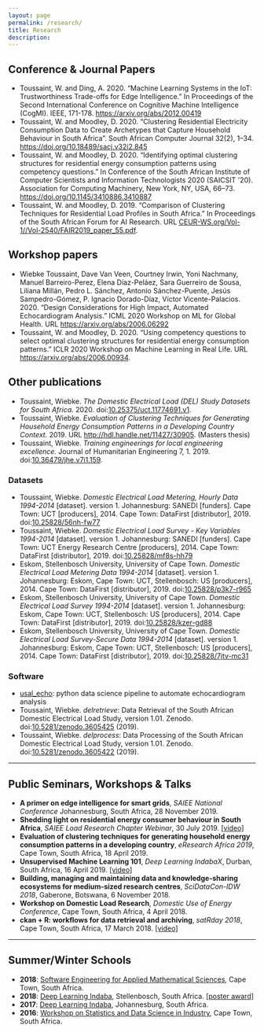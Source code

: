 ```yaml
---
layout: page
permalink: /research/
title: Research
description: 
---
```


## Conference & Journal Papers
* Toussaint, W. and Ding, A. 2020. “Machine Learning Systems in the IoT: Trustworthiness Trade-offs for Edge Intelligence.” In Proceedings of the Second International Conference on Cognitive Machine Intelligence (CogMI). IEEE, 171-178. <a href="arXiv" target="_blank">https://arxiv.org/abs/2012.00419</a>
* Toussaint, W. and Moodley, D. 2020. “Clustering Residential Electricity Consumption Data to Create Archetypes that Capture Household Behaviour in South Africa”. South African Computer Journal 32(2), 1–34. <a href="https://doi.org/10.18489/sacj.v32i2.845" target="_blank">https://doi.org/10.18489/sacj.v32i2.845</a>
* Toussaint, W. and Moodley, D. 2020. “Identifying optimal clustering structures for residential energy consumption patterns using competency questions.” In Conference of the South African Institute of Computer Scientists and Information Technologists 2020 (SAICSIT '20). Association for Computing Machinery, New York, NY, USA, 66–73. <a href="https://doi.org/10.1145/3410886.3410887" target="_blank">https://doi.org/10.1145/3410886.3410887</a>
* Toussaint, W. and Moodley, D. 2019. “Comparison of Clustering Techniques for Residential Load Profiles in South Africa.” In Proceedings of the South African Forum for AI Research. URL <a href="CEUR-WS.org/Vol-1//Vol-2540/FAIR2019_paper_55.pdf" target="_blank">CEUR-WS.org/Vol-1//Vol-2540/FAIR2019_paper_55.pdf</a>.

## Workshop papers
* Wiebke Toussaint, Dave Van Veen, Courtney Irwin, Yoni Nachmany, Manuel Barreiro-Perez, Elena Díaz-Peláez, Sara Guerreiro de Sousa, Liliana Millán, Pedro L. Sánchez, Antonio Sánchez-Puente, Jesús Sampedro-Gómez, P. Ignacio Dorado-Díaz, Víctor Vicente-Palacios. 2020. “Design Considerations for High Impact, Automated Echocardiogram Analysis.” ICML 2020 Workshop on ML for Global Health. URL <a href="https://arxiv.org/abs/2006.06292" target="_blank">https://arxiv.org/abs/2006.06292</a>
* Toussaint, W. and Moodley, D. 2020. “Using competency questions to select optimal clustering structures for residential energy consumption patterns.” ICLR 2020 Workshop on Machine Learning in Real Life. URL <a href="https://arxiv.org/abs/2006.00934" target="_blank">https://arxiv.org/abs/2006.00934</a>.

## Other publications
* Toussaint, Wiebke. _The Domestic Electrical Load (DEL) Study Datasets for South Africa._ 2020. doi:<a href="https://doi.org/10.25375/uct.11774691.v1" target="_blank">10.25375/uct.11774691.v1</a>.
* Toussaint, Wiebke. _Evaluation of Clustering Techniques for Generating Household Energy Consumption Patterns in a Developing Country Context._ 2019. URL <a href="http://hdl.handle.net/11427/30905" target="_blank">http://hdl.handle.net/11427/30905</a>. (Masters thesis)
* Toussaint, Wiebke. _Training engineerings for local engineering excellence._ Journal of Humanitarian Engineering 7, 1. 2019. doi:<a href="https://www.researchgate.net/publication/336662390_Journal_of_Humanitarian_Engineering_Guest_Editorial" target="_blank">10.36479/jhe.v7i1.159</a>.

### Datasets
* Toussaint, Wiebke. _Domestic Electrical Load Metering, Hourly Data 1994-2014_ [dataset]. version 1. Johannesburg: SANEDI [funders]. Cape Town: UCT [producers], 2014. Cape Town: DataFirst [distributor], 2019. doi:<a href="https://doi.org/10.25828/56nh-fw77" target="_blank">10.25828/56nh-fw77</a> 
* Toussaint, Wiebke. _Domestic Electrical Load Survey - Key Variables 1994-2014_ [dataset]. version 1. Johannesburg: SANEDI [funders]. Cape Town: UCT Energy Research Centre [producers], 2014. Cape Town: DataFirst [distributor], 2019. doi:<a href="https://doi.org/10.25828/mf8s-hh79" target="_blank">10.25828/mf8s-hh79</a> 
* Eskom, Stellenbosch University, University of Cape Town. _Domestic Electrical Load Metering Data 1994-2014_ [dataset]. version 1. Johannesburg: Eskom, Cape Town: UCT, Stellenbosch: US [producers], 2014. Cape Town: DataFirst [distributor], 2019. doi:<a href="https://doi.org/10.25828/p3k7-r965" target="_blank">10.25828/p3k7-r965</a> 
* Eskom, Stellenbosch University, University of Cape Town. _Domestic Electrical Load Survey 1994-2014_ [dataset]. version 1. Johannesburg: Eskom, Cape Town: UCT, Stellenbosch: US [producers], 2014. Cape Town: DataFirst [distributor], 2019. doi:<a href="https://www.datafirst.uct.ac.za/dataportal/index.php/catalog/755" target="_blank">10.25828/kzer-gd88</a> 
* Eskom, Stellenbosch University, University of Cape Town. _Domestic Electrical Load Survey-Secure Data 1994-2014_ [dataset]. version 1. Johannesburg: Eskom, Cape Town: UCT, Stellenbosch: US [producers], 2014. Cape Town: DataFirst [distributor], 2019. doi:<a href="https://www.datafirst.uct.ac.za/dataportal/index.php/catalog/757" target="_blank">10.25828/7jtv-mc31</a> 

### Software
* <a href="https://github.com/dssg/usal_echo_public" target="_blank">usal_echo</a>: python data science pipeline to automate echocardiogram analysis
* Toussaint, Wiebke. _delretrieve_: Data Retrieval of the South African Domestic Electrical Load Study, version 1.01. Zenodo.  doi:<a href="https://doi.org/10.5281/zenodo.3605425" target="_blank">10.5281/zenodo.3605425</a> (2019).
* Toussaint, Wiebke. _delprocess_: Data Processing of the South African Domestic Electrical Load Study, version 1.01. Zenodo.  doi:<a href="https://doi.org/10.5281/zenodo.3605422" target="_blank">10.5281/zenodo.3605422</a> (2019).

---

## Public Seminars, Workshops & Talks

* __A primer on edge intelligence for smart grids__, _SAIEE National Conference_ Johannesburg, South Africa, 28 November 2019.
* __Shedding light on residential energy consumer behaviour in South Africa__, _SAIEE Load Research Chapter Webinar_, 30 July 2019. <a href="https://youtu.be/ULBfbPN5i7I" target="_blank">[video]</a>   
* __Evaluation of clustering techniques for generating household energy consumption patterns in a developing country__, _eResearch Africa 2019_, Cape Town, South Africa, 18 April 2019.
* __Unsupervised Machine Learning 101__, _Deep Learning IndabaX_, Durban, South Africa, 16 April 2019. <a href="https://youtu.be/E-Q9PWs2SCk" target="_blank">[video]</a>  
* __Building, managing and maintaining data and knowledge-sharing ecosystems for medium-sized research centres__, _SciDataCon-IDW 2018_, Gaberone, Botswana, 6 November 2018.  
* __Workshop on Domestic Load Research__, _Domestic Use of Energy Conference_, Cape Town, South Africa, 4 April 2018.
* __ckan + R: workflows for data retrieval and archiving__, _satRday 2018_, Cape Town, South Africa, 17 March 2018. <a href="https://youtu.be/qNQKX9FFcRU" target="_blank">[video]</a>

---

## Summer/Winter Schools

* __2018__: <a href="https://seams-workshop.gitlab.io/participants/2018/" target="_blank">Software Engineering for Applied Mathematical Sciences</a>, Cape Town, South Africa.
* __2018__: <a href="http://www.deeplearningindaba.com/" target="_blank">Deep Learning Indaba</a>, Stellenbosch, South Africa. <a href="../assets/pdf/2018_dlindaba_poster.pdf" target="_blank">[poster award]</a>
* __2017__: <a href="http://www.deeplearningindaba.com/" target="_blank">Deep Learning Indaba</a>, Johannesburg, South Africa. 
* __2016__: <a href="https://inscida.wixsite.com/inscida2016" target="_blank">Workshop on Statistics and Data Science in Industry</a>, Cape Town, South Africa.

